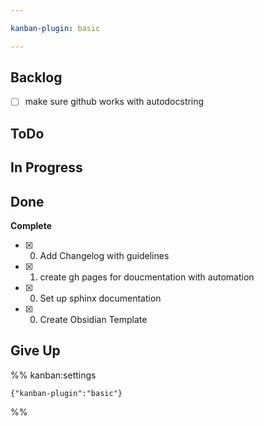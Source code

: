 ```yaml
---

kanban-plugin: basic

---
```


## Backlog

- [ ] make sure github works with autodocstring


## ToDo



## In Progress



## Done

**Complete**
- [x] 0. Add Changelog with guidelines
- [x] 1. create gh pages for doucmentation with automation
- [x] 0. Set up sphinx documentation
- [x] 0. Create Obsidian Template


## Give Up





%% kanban:settings
```
{"kanban-plugin":"basic"}
```
%%